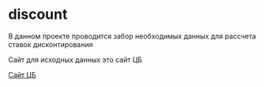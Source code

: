 # discount
 
 В данном проекте проводится забор необходимых данных для рассчета ставок дисконтирования <br/>
 
 Сайт для исходных данных это сайт ЦБ <br/>

 [Сайт ЦБ](https://www.cbr.ru/ "Центральный банк") 

 
